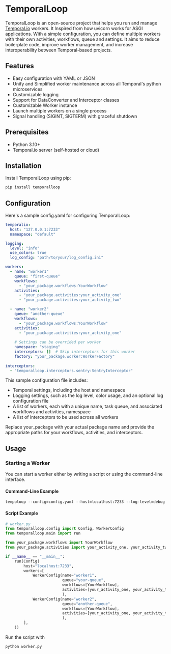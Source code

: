 # TemporalLoop

TemporalLoop is an open-source project that helps you run and manage [Temporal.io](https://temporal.io) workers. It Inspired from how uvicorn works for ASGI applications.
With a simple configuration, you can define multiple workers with their own activities, workflows, queue and settings. 
It aims to reduce boilerplate code, improve worker management, and increase interoperability between Temporal-based projects.

## Features

- Easy configuration with YAML or JSON
- Unify and Simplified worker maintenance across all Temporal's python microservices
- Customizable logging
- Support for DataConverter and Interceptor classes
- Customizable Worker instance
- Launch multiple workers on a single process
- Signal handling (SIGINT, SIGTERM) with graceful shutdown

## Prerequisites

- Python 3.10+
- Temporal.io server (self-hosted or cloud)

## Installation
Install TemporalLoop using pip:

```bash
pip install temporalloop

```

## Configuration
Here's a sample config.yaml for configuring TemporalLoop:


``` yaml
temporalio:
  host: "127.0.0.1:7233"
  namespace: "default"

logging:
  level: "info"
  use_colors: true
  log_config: "path/to/your/log_config.ini"

workers:
  - name: "worker1"
    queue: "first-queue"
    workflows:
      - "your_package.workflows:YourWorkflow"
    activities:
      - "your_package.activities:your_activity_one"
      - "your_package.activities:your_activity_two"

  - name: "worker2"
    queue: "another-queue"
    workflows:
      - "your_package.workflows:YourWorkflow"
    activities:
      - "your_package.activities:your_activity_one"
      
    # Settings can be overrided per worker
    namespace: "staging" 
    interceptors: []  # Skip interceptors for this worker
    factory: "your_package.worker:WorkerFactory"
    
interceptors:
  - "temporalloop.interceptors.sentry:SentryInterceptor"

```


This sample configuration file includes:

- Temporal settings, including the host and namespace
- Logging settings, such as the log level, color usage, and an optional log configuration file
- A list of workers, each with a unique name, task queue, and associated workflows and activities, namespace
- A list of interceptors to be used across all workers 

Replace your_package with your actual package name and provide the appropriate paths for your workflows, activities, and interceptors.

## Usage
### Starting a Worker
You can start a worker either by writing a script or using the command-line interface.
#### Command-Line Example

``` shell
tempoloop --config=config.yaml --host=localhost:7233 --log-level=debug
```

#### Script Example

``` python
# worker.py
from temporalloop.config import Config, WorkerConfig
from temporalloop.main import run

from your_package.workflows import YourWorkflow
from your_package.activities import your_activity_one, your_activity_two

if __name__ == "__main__":
    run(Config(
        host="localhost:7233",
        workers=[
            WorkerConfig(name="worker1",
                         queue="your-queue",
                         workflows=[YourWorkflow],
                         activities=[your_activity_one, your_activity_two],
                         ),
            WorkerConfig(name="worker2",
                         queue="another-queue",
                         workflows=[YourWorkflow],
                         activities=[your_activity_one, your_activity_two],
                         ),
        ],        
    ))
```

Run the script with
``` shell
python worker.py
```



